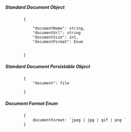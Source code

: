 ##### Standard Document Object

            {
                
                "documentName": string,
                "documentUrl": string
                "documentSize": int,
                "documentFormat": Enum
				
				
            }

##### Standard Document Persistable Object

            {
                "document": file
				
            }

##### Document Format Enum
			{
				documentFormat: `jpeg | jpg | gif | png `
			}
            
